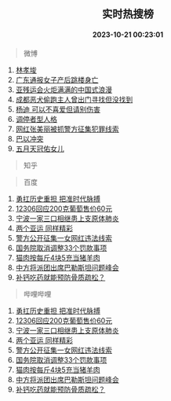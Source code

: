 <div align="center"><h2>实时热搜榜</h2><h4>2023-10-21 00:23:01</h4></div>

> 微博  

1. [林孝埈](https://s.weibo.com/weibo?q=%E6%9E%97%E5%AD%9D%E5%9F%88&t=31&band_rank=1&Refer=top)<br />
2. [广东通报女子产后跳楼身亡](https://s.weibo.com/weibo?q=%23%E5%B9%BF%E4%B8%9C%E9%80%9A%E6%8A%A5%E5%A5%B3%E5%AD%90%E4%BA%A7%E5%90%8E%E8%B7%B3%E6%A5%BC%E8%BA%AB%E4%BA%A1%23&t=31&band_rank=2&Refer=top)<br />
3. [亚残运会火炬满满的中国式浪漫](https://s.weibo.com/weibo?q=%23%E4%BA%9A%E6%AE%8B%E8%BF%90%E4%BC%9A%E7%81%AB%E7%82%AC%E6%BB%A1%E6%BB%A1%E7%9A%84%E4%B8%AD%E5%9B%BD%E5%BC%8F%E6%B5%AA%E6%BC%AB%23&t=31&band_rank=3&Refer=top)<br />
4. [成都恶犬偷跑主人曾出门寻找但没找到](https://s.weibo.com/weibo?q=%23%E6%88%90%E9%83%BD%E6%81%B6%E7%8A%AC%E5%81%B7%E8%B7%91%E4%B8%BB%E4%BA%BA%E6%9B%BE%E5%87%BA%E9%97%A8%E5%AF%BB%E6%89%BE%E4%BD%86%E6%B2%A1%E6%89%BE%E5%88%B0%23&t=31&band_rank=4&Refer=top)<br />
5. [杨迪 可以不喜爱但请别伤害](https://s.weibo.com/weibo?q=%E6%9D%A8%E8%BF%AA%20%E5%8F%AF%E4%BB%A5%E4%B8%8D%E5%96%9C%E7%88%B1%E4%BD%86%E8%AF%B7%E5%88%AB%E4%BC%A4%E5%AE%B3&t=31&band_rank=5&Refer=top)<br />
6. [调停者型人格](https://s.weibo.com/weibo?q=%E8%B0%83%E5%81%9C%E8%80%85%E5%9E%8B%E4%BA%BA%E6%A0%BC&t=31&band_rank=6&Refer=top)<br />
7. [网红张美丽被抓警方征集犯罪线索](https://s.weibo.com/weibo?q=%23%E7%BD%91%E7%BA%A2%E5%BC%A0%E7%BE%8E%E4%B8%BD%E8%A2%AB%E6%8A%93%E8%AD%A6%E6%96%B9%E5%BE%81%E9%9B%86%E7%8A%AF%E7%BD%AA%E7%BA%BF%E7%B4%A2%23&t=31&band_rank=7&Refer=top)<br />
8. [巴以冲突](https://s.weibo.com/weibo?q=%23%E5%B7%B4%E4%BB%A5%E5%86%B2%E7%AA%81%23&t=31&band_rank=8&Refer=top)<br />
9. [五月天冠佑女儿](https://s.weibo.com/weibo?q=%E4%BA%94%E6%9C%88%E5%A4%A9%E5%86%A0%E4%BD%91%E5%A5%B3%E5%84%BF&t=31&band_rank=9&Refer=top)<br />

> 知乎  


> 百度  

1. [勇扛历史重担 把准时代脉搏](https://www.baidu.com/s?wd=%E5%8B%87%E6%89%9B%E5%8E%86%E5%8F%B2%E9%87%8D%E6%8B%85+%E6%8A%8A%E5%87%86%E6%97%B6%E4%BB%A3%E8%84%89%E6%90%8F&sa=fyb_news&rsv_dl=fyb_news)<br />
2. [12306回应200克葡萄售价60元](https://www.baidu.com/s?wd=12306%E5%9B%9E%E5%BA%94200%E5%85%8B%E8%91%A1%E8%90%84%E5%94%AE%E4%BB%B760%E5%85%83&sa=fyb_news&rsv_dl=fyb_news)<br />
3. [宁波一家三口相继患上支原体肺炎](https://www.baidu.com/s?wd=%E5%AE%81%E6%B3%A2%E4%B8%80%E5%AE%B6%E4%B8%89%E5%8F%A3%E7%9B%B8%E7%BB%A7%E6%82%A3%E4%B8%8A%E6%94%AF%E5%8E%9F%E4%BD%93%E8%82%BA%E7%82%8E&sa=fyb_news&rsv_dl=fyb_news)<br />
4. [两个亚运 同样精彩](https://www.baidu.com/s?wd=%E4%B8%A4%E4%B8%AA%E4%BA%9A%E8%BF%90+%E5%90%8C%E6%A0%B7%E7%B2%BE%E5%BD%A9&sa=fyb_news&rsv_dl=fyb_news)<br />
5. [警方公开征集一女网红违法线索](https://www.baidu.com/s?wd=%E8%AD%A6%E6%96%B9%E5%85%AC%E5%BC%80%E5%BE%81%E9%9B%86%E4%B8%80%E5%A5%B3%E7%BD%91%E7%BA%A2%E8%BF%9D%E6%B3%95%E7%BA%BF%E7%B4%A2&sa=fyb_news&rsv_dl=fyb_news)<br />
6. [国务院取消调整33个罚款事项](https://www.baidu.com/s?wd=%E5%9B%BD%E5%8A%A1%E9%99%A2%E5%8F%96%E6%B6%88%E8%B0%83%E6%95%B433%E4%B8%AA%E7%BD%9A%E6%AC%BE%E4%BA%8B%E9%A1%B9&sa=fyb_news&rsv_dl=fyb_news)<br />
7. [猫肉按每斤4块5充当猪羊肉](https://www.baidu.com/s?wd=%E7%8C%AB%E8%82%89%E6%8C%89%E6%AF%8F%E6%96%A44%E5%9D%975%E5%85%85%E5%BD%93%E7%8C%AA%E7%BE%8A%E8%82%89&sa=fyb_news&rsv_dl=fyb_news)<br />
8. [中方将派团出席巴勒斯坦问题峰会](https://www.baidu.com/s?wd=%E4%B8%AD%E6%96%B9%E5%B0%86%E6%B4%BE%E5%9B%A2%E5%87%BA%E5%B8%AD%E5%B7%B4%E5%8B%92%E6%96%AF%E5%9D%A6%E9%97%AE%E9%A2%98%E5%B3%B0%E4%BC%9A&sa=fyb_news&rsv_dl=fyb_news)<br />
9. [补钙吃药就能预防骨质疏松？](https://www.baidu.com/s?wd=%E8%A1%A5%E9%92%99%E5%90%83%E8%8D%AF%E5%B0%B1%E8%83%BD%E9%A2%84%E9%98%B2%E9%AA%A8%E8%B4%A8%E7%96%8F%E6%9D%BE%EF%BC%9F&sa=fyb_news&rsv_dl=fyb_news)<br />

> 哔哩哔哩  

1. [勇扛历史重担 把准时代脉搏](https://www.baidu.com/s?wd=%E5%8B%87%E6%89%9B%E5%8E%86%E5%8F%B2%E9%87%8D%E6%8B%85+%E6%8A%8A%E5%87%86%E6%97%B6%E4%BB%A3%E8%84%89%E6%90%8F&sa=fyb_news&rsv_dl=fyb_news)<br />
2. [12306回应200克葡萄售价60元](https://www.baidu.com/s?wd=12306%E5%9B%9E%E5%BA%94200%E5%85%8B%E8%91%A1%E8%90%84%E5%94%AE%E4%BB%B760%E5%85%83&sa=fyb_news&rsv_dl=fyb_news)<br />
3. [宁波一家三口相继患上支原体肺炎](https://www.baidu.com/s?wd=%E5%AE%81%E6%B3%A2%E4%B8%80%E5%AE%B6%E4%B8%89%E5%8F%A3%E7%9B%B8%E7%BB%A7%E6%82%A3%E4%B8%8A%E6%94%AF%E5%8E%9F%E4%BD%93%E8%82%BA%E7%82%8E&sa=fyb_news&rsv_dl=fyb_news)<br />
4. [两个亚运 同样精彩](https://www.baidu.com/s?wd=%E4%B8%A4%E4%B8%AA%E4%BA%9A%E8%BF%90+%E5%90%8C%E6%A0%B7%E7%B2%BE%E5%BD%A9&sa=fyb_news&rsv_dl=fyb_news)<br />
5. [警方公开征集一女网红违法线索](https://www.baidu.com/s?wd=%E8%AD%A6%E6%96%B9%E5%85%AC%E5%BC%80%E5%BE%81%E9%9B%86%E4%B8%80%E5%A5%B3%E7%BD%91%E7%BA%A2%E8%BF%9D%E6%B3%95%E7%BA%BF%E7%B4%A2&sa=fyb_news&rsv_dl=fyb_news)<br />
6. [国务院取消调整33个罚款事项](https://www.baidu.com/s?wd=%E5%9B%BD%E5%8A%A1%E9%99%A2%E5%8F%96%E6%B6%88%E8%B0%83%E6%95%B433%E4%B8%AA%E7%BD%9A%E6%AC%BE%E4%BA%8B%E9%A1%B9&sa=fyb_news&rsv_dl=fyb_news)<br />
7. [猫肉按每斤4块5充当猪羊肉](https://www.baidu.com/s?wd=%E7%8C%AB%E8%82%89%E6%8C%89%E6%AF%8F%E6%96%A44%E5%9D%975%E5%85%85%E5%BD%93%E7%8C%AA%E7%BE%8A%E8%82%89&sa=fyb_news&rsv_dl=fyb_news)<br />
8. [中方将派团出席巴勒斯坦问题峰会](https://www.baidu.com/s?wd=%E4%B8%AD%E6%96%B9%E5%B0%86%E6%B4%BE%E5%9B%A2%E5%87%BA%E5%B8%AD%E5%B7%B4%E5%8B%92%E6%96%AF%E5%9D%A6%E9%97%AE%E9%A2%98%E5%B3%B0%E4%BC%9A&sa=fyb_news&rsv_dl=fyb_news)<br />
9. [补钙吃药就能预防骨质疏松？](https://www.baidu.com/s?wd=%E8%A1%A5%E9%92%99%E5%90%83%E8%8D%AF%E5%B0%B1%E8%83%BD%E9%A2%84%E9%98%B2%E9%AA%A8%E8%B4%A8%E7%96%8F%E6%9D%BE%EF%BC%9F&sa=fyb_news&rsv_dl=fyb_news)<br />
